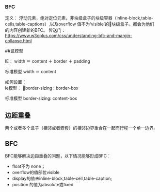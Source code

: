 ### BFC
定义： 浮动元素，绝对定位元素，非块级盒子的块级容器（inline-block,table-cells,table-captions）,以及overflow 值不为‘visible’的块级盒子。都会为他们的内容创建新的BFC。
传送门：<https://www.w3cplus.com/css/understanding-bfc-and-margin-collapse.html>

##盒模型

IE： width ＝ content ＋ border ＋ padding 

标准模型 width ＝ content

如何设置：  
 ie模型：  border-sizing  : border-box

 标准模型  border-sizing: content-box

 ## 边距重叠

 两个或者多个盒子（相邻或者嵌套）的相邻边界重合在一起而行程一个单一边界。

 ## BFC
 BFC能够解决边距重叠的问题，以下情况能够形成BFC：
 * float不为 none；
 * overflow的值部位visible
 * display的值未inline-block,table-cell,table-caption;
 * position 的值为absolute或fixed